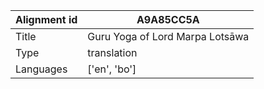 |Alignment id | A9A85CC5A
| --- | --- 
|Title | Guru Yoga of Lord Marpa Lotsāwa 
|Type | translation
|Languages | ['en', 'bo']